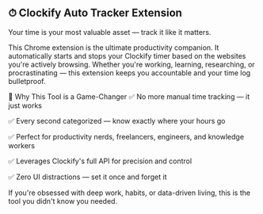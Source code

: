 ## ⏱ Clockify Auto Tracker Extension
Your time is your most valuable asset — track it like it matters.

This Chrome extension is the ultimate productivity companion. It automatically starts and stops your Clockify timer based on the websites you're actively browsing. Whether you're working, learning, researching, or procrastinating — this extension keeps you accountable and your time log bulletproof.

🚀 Why This Tool is a Game-Changer
✅ No more manual time tracking — it just works

✅ Every second categorized — know exactly where your hours go

✅ Perfect for productivity nerds, freelancers, engineers, and knowledge workers

✅ Leverages Clockify's full API for precision and control

✅ Zero UI distractions — set it once and forget it

If you're obsessed with deep work, habits, or data-driven living, this is the tool you didn't know you needed.
